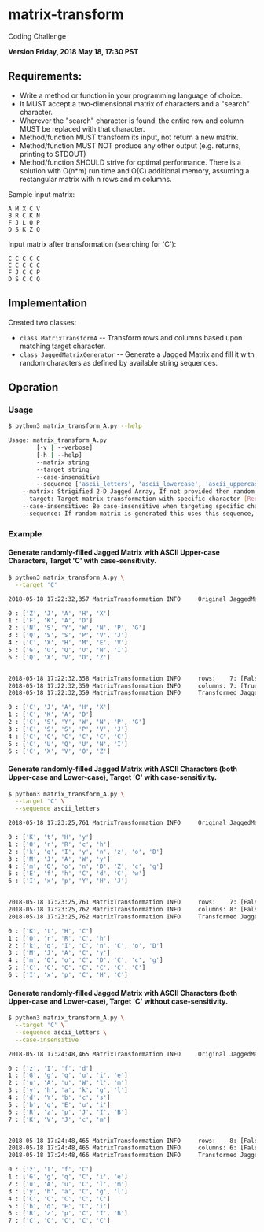 # matrix-transform
Coding Challenge

**Version Friday, 2018 May 18, 17:30 PST**

## Requirements:

+ Write a method or function in your programming language of choice.
+ It MUST accept a two-dimensional matrix of characters and a "search" character.
+ Wherever the "search" character is found, the entire row and column MUST be replaced with that character.
+ Method/function MUST transform its input, not return a new matrix.
+ Method/function MUST NOT produce any other output (e.g. returns, printing to STDOUT)
+ Method/function SHOULD strive for optimal performance. There is a solution with O(n*m) run time and O(C) additional memory, assuming a rectangular matrix with n rows and m columns.

Sample input matrix:

```
A M X C V
B R C K N
F J L O P
D S K Z Q
```

Input matrix after transformation (searching for 'C'):

```
C C C C C
C C C C C
F J C C P
D S C C Q
```

## Implementation

Created two classes:

+ ```class MatrixTransformA``` -- Transform rows and columns based upon matching target character.
+ ```class JaggedMatrixGenerator``` -- Generate a Jagged Matrix and fill it with random characters as defined by available string sequences.

## Operation

### Usage

```bash
$ python3 matrix_transform_A.py --help

Usage: matrix_transform_A.py
        [-v | --verbose]
        [-h | --help]
        --matrix string
        --target string
        --case-insensitive
        --sequence ['ascii_letters', 'ascii_lowercase', 'ascii_uppercase', 'digits', 'hexdigits', 'octdigits', 'printable', 'punctuation', 'whitespace']
    --matrix: Strigified 2-D Jagged Array, If not provided then random is generated.
    --target: Target matrix transformation with specific character [Required]
    --case-insensitive: Be case-insensitive when targeting specific character, Default: False
    --sequence: If random matrix is generated this uses this sequence, Default: 'ascii_uppercase'
```

### Example

#### Generate randomly-filled Jagged Matrix with ASCII Upper-case Characters, Target 'C' with case-sensitivity.

```bash
$ python3 matrix_transform_A.py \
  --target 'C'

2018-05-18 17:22:32,357 MatrixTransformation INFO     Original JaggedMatrixGenerator:

0 : ['Z', 'J', 'A', 'H', 'X']
1 : ['F', 'K', 'A', 'D']
2 : ['N', 'S', 'Y', 'W', 'N', 'P', 'G']
3 : ['Q', 'S', 'S', 'P', 'V', 'J']
4 : ['C', 'X', 'H', 'M', 'E', 'V']
5 : ['G', 'U', 'Q', 'U', 'N', 'I']
6 : ['Q', 'X', 'V', 'O', 'Z']


2018-05-18 17:22:32,358 MatrixTransformation INFO     rows:    7: [False, False, False, False, True, False, False]
2018-05-18 17:22:32,359 MatrixTransformation INFO     columns: 7: [True, False, False, False, False, False, False]
2018-05-18 17:22:32,359 MatrixTransformation INFO     Transformed JaggedMatrixGenerator:

0 : ['C', 'J', 'A', 'H', 'X']
1 : ['C', 'K', 'A', 'D']
2 : ['C', 'S', 'Y', 'W', 'N', 'P', 'G']
3 : ['C', 'S', 'S', 'P', 'V', 'J']
4 : ['C', 'C', 'C', 'C', 'C', 'C']
5 : ['C', 'U', 'Q', 'U', 'N', 'I']
6 : ['C', 'X', 'V', 'O', 'Z']
```

#### Generate randomly-filled Jagged Matrix with ASCII Characters (both Upper-case and Lower-case), Target 'C' with case-sensitivity.

```bash
$ python3 matrix_transform_A.py \
  --target 'C' \
  --sequence ascii_letters

2018-05-18 17:23:25,761 MatrixTransformation INFO     Original JaggedMatrixGenerator:

0 : ['K', 't', 'H', 'y']
1 : ['O', 'r', 'R', 'c', 'h']
2 : ['k', 'q', 'I', 'y', 'n', 'z', 'o', 'D']
3 : ['M', 'J', 'A', 'W', 'y']
4 : ['m', 'O', 'o', 'n', 'D', 'Z', 'c', 'g']
5 : ['E', 'f', 'h', 'C', 'd', 'C', 'w']
6 : ['I', 'x', 'p', 'Y', 'H', 'J']


2018-05-18 17:23:25,761 MatrixTransformation INFO     rows:    7: [False, False, False, False, False, True, False]
2018-05-18 17:23:25,762 MatrixTransformation INFO     columns: 8: [False, False, False, True, False, True, False, False]
2018-05-18 17:23:25,762 MatrixTransformation INFO     Transformed JaggedMatrixGenerator:

0 : ['K', 't', 'H', 'C']
1 : ['O', 'r', 'R', 'C', 'h']
2 : ['k', 'q', 'I', 'C', 'n', 'C', 'o', 'D']
3 : ['M', 'J', 'A', 'C', 'y']
4 : ['m', 'O', 'o', 'C', 'D', 'C', 'c', 'g']
5 : ['C', 'C', 'C', 'C', 'C', 'C', 'C']
6 : ['I', 'x', 'p', 'C', 'H', 'C']
```

#### Generate randomly-filled Jagged Matrix with ASCII Characters (both Upper-case and Lower-case), Target 'C' without case-sensitivity.

```bash
$ python3 matrix_transform_A.py \
  --target 'C' \
  --sequence ascii_letters \
  --case-insensitive

2018-05-18 17:24:48,465 MatrixTransformation INFO     Original JaggedMatrixGenerator:

0 : ['z', 'I', 'f', 'd']
1 : ['G', 'g', 'q', 'u', 'i', 'e']
2 : ['u', 'A', 'u', 'W', 'l', 'm']
3 : ['y', 'h', 'a', 'k', 'g', 'l']
4 : ['d', 'Y', 'b', 'c', 's']
5 : ['b', 'q', 'E', 'u', 'i']
6 : ['R', 'z', 'p', 'J', 'I', 'B']
7 : ['K', 'V', 'J', 'c', 'm']


2018-05-18 17:24:48,465 MatrixTransformation INFO     rows:    8: [False, False, False, False, True, False, False, True]
2018-05-18 17:24:48,465 MatrixTransformation INFO     columns: 6: [False, False, False, True, False, False]
2018-05-18 17:24:48,466 MatrixTransformation INFO     Transformed JaggedMatrixGenerator:

0 : ['z', 'I', 'f', 'C']
1 : ['G', 'g', 'q', 'C', 'i', 'e']
2 : ['u', 'A', 'u', 'C', 'l', 'm']
3 : ['y', 'h', 'a', 'C', 'g', 'l']
4 : ['C', 'C', 'C', 'C', 'C']
5 : ['b', 'q', 'E', 'C', 'i']
6 : ['R', 'z', 'p', 'C', 'I', 'B']
7 : ['C', 'C', 'C', 'C', 'C']
```